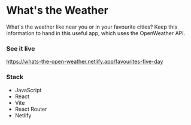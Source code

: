 # What's the Weather

What's the weather like near you or in your favourite cities? Keep this information to hand in this useful app, which uses the OpenWeather API.

### See it live
https://whats-the-open-weather.netlify.app/favourites-five-day

### Stack
* JavaScript
* React
* Vite
* React Router
* Netlify
